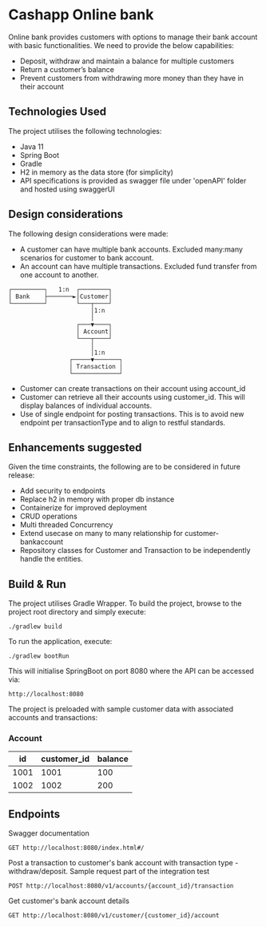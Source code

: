 # Cashapp Online bank
Online bank provides customers with options to manage their bank account with basic functionalities.
We need to provide the below capabilities:
* Deposit, withdraw and maintain a balance for multiple customers
* Return a customer’s balance 
* Prevent customers from withdrawing more money than they have in their account

## Technologies Used

The project utilises the following technologies:
- Java 11
- Spring Boot
- Gradle
- H2 in memory as the data store (for simplicity)
- API specifications is provided as swagger file under 'openAPI' folder and hosted using swaggerUI

## Design considerations
The following design considerations were made:
- A customer can have multiple bank accounts. Excluded many:many scenarios for customer to bank account.
- An account can have multiple transactions. Excluded fund transfer from one account to another.
```
┌─────────┐   1:n  ┌────────┐
│ Bank    ├───────►│Customer│
└─────────┘        └───┬────┘
                       │1:n
                       │
                   ┌───▼────┐
                   │ Account│
                   └───┬────┘
                       │
                       │1:n
                 ┌─────▼───────┐
                 │ Transaction │
                 └─────────────┘
```
- Customer can create transactions on their account using account_id
- Customer can retrieve all their accounts using customer_id. This will display balances of individual accounts.
- Use of single endpoint for posting transactions. This is to avoid new endpoint per transactionType 
    and to align to restful standards.

## Enhancements suggested
Given the time constraints, the following are to be considered in future release:
- Add security to endpoints
- Replace h2 in memory with proper db instance
- Containerize for improved deployment
- CRUD operations
- Multi threaded Concurrency
- Extend usecase on many to many relationship for customer-bankaccount
- Repository classes for Customer and Transaction to be independently handle the entities.

## Build & Run
The project utilises Gradle Wrapper.
To build the project, browse to the project root directory and simply execute:
```
./gradlew build
```
To run the application, execute:
```
./gradlew bootRun
```
This will initialise SpringBoot on port 8080 where the API can be accessed via:
```
http://localhost:8080
```

The project is preloaded with sample customer data with associated accounts and transactions:

### Account
| id | customer_id | balance |
| --- | --- | --- |
| 1001   | 1001 | 100 |
| 1002   | 1002 | 200 |

## Endpoints

Swagger documentation
```
GET http://localhost:8080/index.html#/
```

Post a transaction to customer's bank account with transaction type - withdraw/deposit. 
Sample request part of the integration test
```shell
POST http://localhost:8080/v1/accounts/{account_id}/transaction
```
Get customer's bank account details
```shell
GET http://localhost:8080/v1/customer/{customer_id}/account


